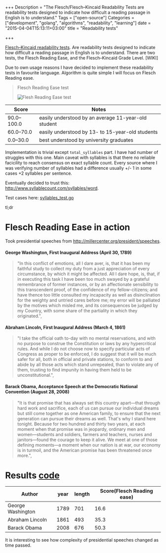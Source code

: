 +++
Description = "The Flesch/Flesch–Kincaid Readability Tests are readability tests designed to indicate how difficult a reading passage in English is to understand."
Tags = ["open-source"]
Categories = ["development", "golang", "algorithms", "readability", "learning"]
date = "2015-04-04T15:13:11+03:00"
title = "Readability tests"

+++

[Flesch–Kincaid readability tests](http://en.wikipedia.org/wiki/Flesch%E2%80%93Kincaid_readability_tests).
Are readability tests designed to indicate how difficult a reading passage in English is to understand. There are two tests, the Flesch Reading Ease, and the Flesch–Kincaid Grade Level. [WIKI]

Due to own usage reasons I have decided to implement these readability tests in favourite language.
Algorithm is quite simple I will focus on Flesch Reading ease.

> Flesch Reading Ease test
>
> ![Flesh Reading Ease test](/images/reading_ease.png)

| Score | Notes |
| ----- | ----- |
| 90.0–100.0 | easily understood by an average 11-year-old student |
| 60.0–70.0 | easily understood by 13- to 15-year-old students |
| 0.0–30.0 | best understood by university graduates |

Implementation is trivial except ``total_syllables`` part. I have had number of struggles with this one.
Main caveat with syllables is that there no reliable facicility to reach consensus on exact syllable count.
Every source where I was verifying number of syllables had a difference usually +/- 1 in some cases +2 syllables per sentence.

Eventually decided to trust this: http://www.syllablecount.com/syllables/word.

Test cases here: [syllables_test.go](https://github.com/ernestas-poskus/syllables/blob/master/syllables_test.go)

tl;dr

# Flesch Reading Ease in action

Took presidential speeches from http://millercenter.org/president/speeches.

#### George Washington, First Inaugural Address (April 30, 1789)

> "In this conflict of emotions, all I dare aver, is, that it has been my faithful study to collect my duty from a just appreciation of every circumstance, by which it might be affected. All I dare hope, is, that, if in executing this task I have been too much swayed by a grateful remembrance of former instances, or by an affectionate sensibility to this transcendent proof, of the confidence of my fellow-citizens; and have thence too little consulted my incapacity as well as disinclination for the weighty and untried cares before me; my error will be palliated by the motives which misled me, and its consequences be judged by my Country, with some share of the partiality in which they originated.",

#### Abraham Lincoln, First Inaugural Address (March 4, 1861)

> "I take the official oath to-day with no mental reservations, and with no purpose to construe the Constitution or laws by any hypercritical rules. And while I do not choose now to specify particular acts of Congress as proper to be enforced, I do suggest that it will be much safer for all, both in official and private stations, to conform to and abide by all those acts which stand unrepealed, than to violate any of them, trusting to find impunity in having them held to be unconstitutional.",

#### Barack Obama, Acceptance Speech at the Democratic National Convention (August 28, 2008)

> "It is that promise that has always set this country apart—that through hard work and sacrifice, each of us can pursue our individual dreams but still come together as one American family, to ensure that the next generation can pursue their dreams as well. That's why I stand here tonight. Because for two hundred and thirty two years, at each moment when that promise was in jeopardy, ordinary men and women—students and soldiers, farmers and teachers, nurses and janitors—found the courage to keep it alive. We meet at one of those defining moments—a moment when our nation is at war, our economy is in turmoil, and the American promise has been threatened once more.",

# Results [code](/code/flesch_reading_ease.go)

| Author | year | length | Score(Flesch Reading ease) |
| ------ | ---- | ------ | -------------------------- |
| George Washington | 1789| 701 | 16.6 |
| Abraham Lincoln | 1861 | 493 | 35.3 |
| Barack Obama | 2008 | 676 | 50.3 |

It is interesting to see how complexity of presidential speeches changed as time passed.
